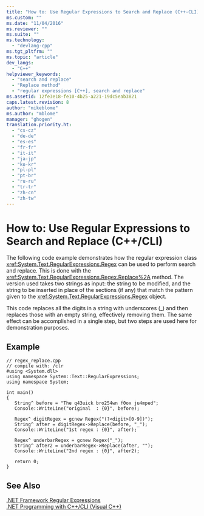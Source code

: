 ```yaml
---
title: "How to: Use Regular Expressions to Search and Replace (C++-CLI) | Microsoft Docs"
ms.custom: ""
ms.date: "11/04/2016"
ms.reviewer: ""
ms.suite: ""
ms.technology: 
  - "devlang-cpp"
ms.tgt_pltfrm: ""
ms.topic: "article"
dev_langs: 
  - "C++"
helpviewer_keywords: 
  - "search and replace"
  - "Replace method"
  - "regular expressions [C++], search and replace"
ms.assetid: 12fe3e18-fe10-4b25-a221-19dc5eab3821
caps.latest.revision: 8
author: "mikeblome"
ms.author: "mblome"
manager: "ghogen"
translation.priority.ht: 
  - "cs-cz"
  - "de-de"
  - "es-es"
  - "fr-fr"
  - "it-it"
  - "ja-jp"
  - "ko-kr"
  - "pl-pl"
  - "pt-br"
  - "ru-ru"
  - "tr-tr"
  - "zh-cn"
  - "zh-tw"
---
```

# How to: Use Regular Expressions to Search and Replace (C++/CLI)
The following code example demonstrates how the regular expression class <xref:System.Text.RegularExpressions.Regex> can be used to perform search and replace. This is done with the <xref:System.Text.RegularExpressions.Regex.Replace%2A> method. The version used takes two strings as input: the string to be modified, and the string to be inserted in place of the sections (if any) that match the pattern given to the <xref:System.Text.RegularExpressions.Regex> object.  
  
 This code replaces all the digits in a string with underscores (_) and then replaces those with an empty string, effectively removing them. The same effect can be accomplished in a single step, but two steps are used here for demonstration purposes.  
  
## Example  
  
```  
// regex_replace.cpp  
// compile with: /clr  
#using <System.dll>  
using namespace System::Text::RegularExpressions;  
using namespace System;  
  
int main()  
{  
   String^ before = "The q43uick bro254wn f0ox ju4mped";  
   Console::WriteLine("original  : {0}", before);  
  
   Regex^ digitRegex = gcnew Regex("(?<digit>[0-9])");  
   String^ after = digitRegex->Replace(before, "_");  
   Console::WriteLine("1st regex : {0}", after);  
  
   Regex^ underbarRegex = gcnew Regex("_");  
   String^ after2 = underbarRegex->Replace(after, "");  
   Console::WriteLine("2nd regex : {0}", after2);  
  
   return 0;  
}  
```  
  
## See Also  
 [.NET Framework Regular Expressions](http://msdn.microsoft.com/Library/521b3f6d-f869-42e1-93e5-158c54a6895d)   
 [.NET Programming with C++/CLI (Visual C++)](../dotnet/dotnet-programming-with-cpp-cli-visual-cpp.md)